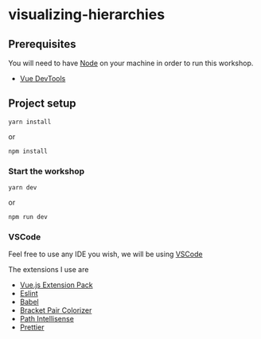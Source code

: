 # visualizing-hierarchies

## Prerequisites

You will need to have [Node](https://nodejs.org) on your machine in order to run this workshop.

- [Vue DevTools](https://github.com/vuejs/vue-devtools)

## Project setup

```terminal
yarn install
```

or

```terminal
npm install
```

### Start the workshop

```terminal
yarn dev
```

or

```terminal
npm run dev
```

### VSCode

Feel free to use any IDE you wish, we will be using [VSCode](https://code.visualstudio.com)

The extensions I use are

- [Vue.js Extension Pack](https://marketplace.visualstudio.com/items?itemName=mubaidr.vuejs-extension-pack)
- [Eslint](https://github.com/vuejs/vue-devtools)
- [Babel](https://marketplace.visualstudio.com/items?itemName=mgmcdermott.vscode-language-babel)
- [Bracket Pair Colorizer](https://marketplace.visualstudio.com/items?itemName=CoenraadS.bracket-pair-colorizer)
- [Path Intellisense](https://marketplace.visualstudio.com/items?itemName=christian-kohler.path-intellisense)
- [Prettier](https://github.com/prettier/prettier)
